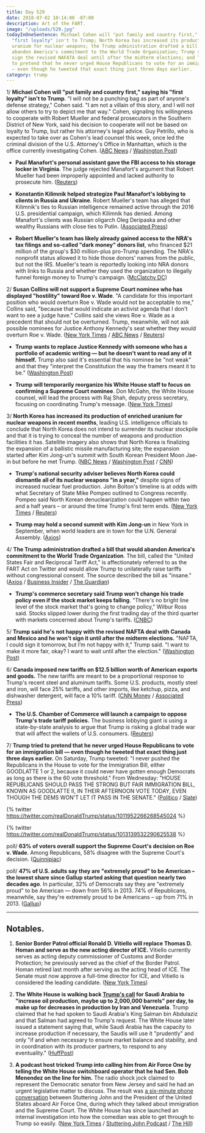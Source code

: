 ```yaml
---
title: Day 529
date: 2018-07-02 10:14:00 -07:00
description: Art of the FART.
image: "/uploads/529.jpg"
todayInOneSentence: Michael Cohen will "put family and country first," saying his
  "first loyalty" isn't to Trump; North Korea has increased its production of enriched
  uranium for nuclear weapons; the Trump administration drafted a bill that would
  abandon America's commitment to the World Trade Organization; Trump said he won't
  sign the revised NAFATA deal until after the midterm elections; and Trump tried
  to pretend that he never urged House Republicans to vote for an immigration bill
  — even though he tweeted that exact thing just three days earlier.
category: trump
---
```


1/ **Michael Cohen will "put family and country first," saying his "first loyalty" isn't to Trump**. "I will not be a punching bag as part of anyone's defense strategy," Cohen said. "I am not a villain of this story, and I will not allow others to try to depict me that way." Cohen, signaling his willingness to cooperate with Robert Mueller and federal prosecutors in the Southern District of New York, said his decision to cooperate will not be based on loyalty to Trump, but rather his attorney's legal advice. Guy Petrillo, who is expected to take over as Cohen's lead counsel this week, once led the criminal division of the U.S. Attorney's Office in Manhattan, which is the office currently investigating Cohen. ([ABC News](https://abcnews.go.com/Politics/michael-cohen-family-country-president-trump-loyalty/story?id=56304585) / [Washington Post](https://www.washingtonpost.com/politics/trump-lawyer-michael-cohen-says-his-family-not-the-president-is-his-first-loyalty/2018/07/02/e33fd376-7ddf-11e8-b660-4d0f9f0351f1_story.html))

* **Paul Manafort's personal assistant gave the FBI access to his storage locker in Virginia**. The judge rejected Manafort's argument that Robert Mueller had been improperly appointed and lacked authority to prosecute him. ([Reuters](https://www.reuters.com/article/us-usa-trump-russia-manafort/manafort-assistant-gave-fbi-access-to-storage-locker-testimony-idUSKBN1JP2JS))

* **Konstantin Kilimnik helped strategize Paul Manafort's lobbying to clients in Russia and Ukraine**. Robert Mueller's team has alleged that Kilimnik's ties to Russian intelligence remained active through the 2016 U.S. presidential campaign, which Kilimnik has denied. Among Manafort's clients was Russian oligarch Oleg Deripaska and other wealthy Russians with close ties to Putin. ([Associated Press](https://apnews.com/f498ec3fec8c4100b5751beb3bf9b2d0))

* **Robert Mueller's team has likely already gained access to the NRA's tax filings and so-called "dark money" donors list**, who financed $21 million of the group's $30 million-plus pro-Trump spending. The NRA's nonprofit status allowed it to hide those donors' names from the public, but not the IRS. Mueller's team is reportedly looking into NRA donors with links to Russia and whether they used the organization to illegally funnel foreign money to Trump's campaign. ([McClatchy DC](https://www.mcclatchydc.com/news/politics-government/article214075459.html))

2/ **Susan Collins will not support a Supreme Court nominee who has displayed "hostility" toward Roe v. Wade**. "A candidate for this important position who would overturn Roe v. Wade would not be acceptable to me," Collins said, "because that would indicate an activist agenda that I don't want to see a judge have." Collins said she views Roe v. Wade as a precedent that should not be overturned. Trump, meanwhile, will not ask possible nominees for Justice Anthony Kennedy's seat whether they would overturn Roe v. Wade. ([New York Times](https://www.nytimes.com/2018/07/01/us/politics/susan-collins-supreme-court-nominee-abortion.html) / [ABC News](https://abcnews.go.com/Politics/supreme-court-nominee-overturn-roe-wade-acceptable-sen/story?id=56286828) / [Reuters](https://www.reuters.com/article/us-usa-court-abortion-collins/u-s-republican-collins-i-will-not-support-anti-abortion-supreme-court-candidate-idUSKBN1JR1KR))

* **Trump wants to replace Justice Kennedy with someone who has a  portfolio of academic writing — but he doesn't want to read any of it himself.** Trump also said it's essential that his nominee be "not weak" and that they "interpret the Constitution the way the framers meant it to be." ([Washington Post](https://www.washingtonpost.com/politics/we-have-to-pick-a-great-one-inside-trumps-plan-for-a-new-supreme-court-justice/2018/06/30/610dcd4e-7bb0-11e8-80be-6d32e182a3bc_story.html))

* **Trump will temporarily reorganize his White House staff to focus on confirming a Supreme Court nominee**. Don  McGahn, the White House counsel, will lead the process with Raj Shah, deputy press secretary, focusing on coordinating Trump's message. ([New York Times](https://www.nytimes.com/2018/07/02/us/politics/trump-supreme-court-nomination.html))

3/ **North Korea has increased its production of enriched uranium for nuclear weapons in recent months**, leading U.S. intelligence officials to conclude that North Korea does not intend to surrender its nuclear stockpile and that it is trying to conceal the number of weapons and production facilities it has. Satellite imagery also shows that North Korea is finalizing the expansion of a ballistic missile manufacturing site; the expansion started after Kim Jong-un's summit with South Korean President Moon Jae-in but before he met Trump. ([NBC News](https://www.nbcnews.com/news/north-korea/north-korea-has-increased-nuclear-production-secret-sites-say-u-n887926) / [Washington Post](https://www.washingtonpost.com/world/national-security/north-korea-working-to-conceal-key-aspects-of-its-nuclear-program-us-officials-say/2018/06/30/deba64fa-7c82-11e8-93cc-6d3beccdd7a3_story.html) / [CNN](https://www.cnn.com/2018/07/02/asia/north-korea-factory-intl/index.html))

* **Trump's national security adviser believes North Korea could dismantle all of its nuclear weapons "in a year,"** despite signs of increased nuclear fuel production. John Bolton's timeline is at odds with what Secretary of State Mike Pompeo outlined to Congress recently. Pompeo said North Korean denuclearization could happen within two and a half years – or around the time Trump's first term ends. ([New York Times](https://www.nytimes.com/2018/07/01/us/politics/north-korea-bolton-pompeo-timetable.html) / [Reuters](https://www.reuters.com/article/us-northkorea-missiles-usa/white-houses-bolton-north-korea-nuclear-program-can-be-dismantled-in-year-idUSKBN1JR1KP))

* **Trump may hold a second summit with Kim Jong-un** in New York in September, when world leaders are in town for the U.N. General Assembly. ([Axios](https://www.axios.com/north-korea-kim-jong-un-donald-trump-second-summit-new-york-city-united-nations-628e47de-e62e-41b6-99de-d01c91c8c94b.html))

4/ **The Trump administration drafted a bill that would abandon America's commitment to the World Trade Organization**. The bill, called the "United States Fair and Reciprocal Tariff Act," is affectionately referred to as the FART Act on Twitter and would allow Trump to unilaterally raise tariffs without congressional consent. The source described the bill as "insane." ([Axios](https://www.axios.com/trump-trade-war-leaked-bill-world-trade-organization-united-states-d51278d2-0516-4def-a4d3-ed676f4e0f83.html) / [Business Insider](http://www.businessinsider.com/trump-draft-bill-to-abandon-wto-rules-dubbed-the-fart-act-2018-7) / [The Guardian](https://www.theguardian.com/us-news/2018/jul/02/trump-fart-act-report-blows-through-washington))

* **Trump's commerce secretary said Trump won't change his trade policy even if the stock market keeps falling**. "There's no bright line level of the stock market that's going to change policy," Wilbur Ross said. Stocks slipped lower during the first trading day of the third quarter with markets concerned about Trump's tariffs. ([CNBC](https://www.cnbc.com/2018/07/02/wilbur-ross-no-downside-level-in-stocks-to-change-trump-trade-policy.html))

5/ **Trump said he's not happy with the revised NAFTA deal with Canada and Mexico and he won't sign it until after the midterm elections.** "NAFTA, I could sign it tomorrow, but I’m not happy with it," Trump said. "I want to make it more fair, okay? I want to wait until after the election." ([Washington Post](https://www.washingtonpost.com/news/post-politics/wp/2018/07/01/trump-says-he-wont-sign-any-nafta-deal-until-after-midterms/?utm_term=.e9c657224b54))

6/ **Canada imposed new tariffs on $12.5 billion worth of American exports and goods.** The new tariffs are meant to be a proportional response to Trump's recent steel and aluminum tariffs. Some U.S. products, mostly steel and iron, will face 25% tariffs, and other imports, like ketchup, pizza, and dishwasher detergent, will face a 10% tariff. ([CNN Money](http://money.cnn.com/2018/07/01/news/canada-us-tariffs-steel-aluminum/index.html) / [Associated Press](https://apnews.com/834f23eed9504f0f90d7761d57aebff4))

* **The U.S. Chamber of Commerce will launch a campaign to oppose Trump's trade tariff policies.** The business lobbying giant is using a state-by-state analysis to argue that Trump is risking a global trade war that will affect the wallets of U.S. consumers. ([Reuters](https://www.reuters.com/article/us-usa-trade-chamber-exclusive/exclusive-largest-u-s-business-group-attacks-trump-on-tariffs-idUSKBN1JS0VL))

7/ **Trump tried to pretend that he never urged House Republicans to vote for an immigration bill — even though he tweeted that exact thing just three days earlier.** On Saturday, Trump tweeted: "I never pushed the Republicans in the House to vote for the Immigration Bill, either GOODLATTE 1 or 2, because it could never have gotten enough Democrats as long as there is the 60 vote threshold." From Wednesday: "HOUSE REPUBLICANS SHOULD PASS THE STRONG BUT FAIR IMMIGRATION BILL, KNOWN AS GOODLATTE II, IN THEIR AFTERNOON VOTE TODAY, EVEN THOUGH THE DEMS WON'T LET IT PASS IN THE SENATE." ([Politico](https://www.politico.com/story/2018/06/30/donald-trump-immigration-vote-tweets-689501) / [Slate](https://slate.com/news-and-politics/2018/06/immigration-bill-president-falsely-claims-he-never-pushed-republicans-to-vote-for-measure.html))

{% twitter https://twitter.com/realDonaldTrump/status/1011952266268545024 %}

{% twitter https://twitter.com/realDonaldTrump/status/1013139532290625538 %}

poll/ **63% of voters overall support the Supreme Court's decision on Roe v. Wade**. Among Republicans, 58% disagree with the Supreme Court's decision. ([Quinnipiac](https://poll.qu.edu/national/release-detail?ReleaseID=2553))

poll/ **47% of U.S. adults say they are "extremely proud" to be American – the lowest share since Gallup started asking that question nearly two decades ago**. In particular, 32% of Democrats say they are "extremely proud" to be American — down from 56% in 2013. 74% of Republicans, meanwhile, say they're extremely proud to be Americans – up from 71% in 2013. ([Gallup](https://news.gallup.com/poll/236420/record-low-extremely-proud-americans.aspx))

---

## Notables.

1. **Senior Border Patrol official Ronald D. Vitiello will replace Thomas D. Homan and serve as the new acting director of ICE.** Vitiello currently serves as acting deputy commissioner of Customs and Border Protection; he previously served as the chief of the Border Patrol. Homan retired last month after serving as the acting head of ICE. The Senate must now approve a full-time director for ICE, and Vitiello is considered the leading candidate. ([New York Times](https://www.nytimes.com/2018/06/30/us/politics/vitiello-trump-ice-border.html))

2. **The White House is walking back [Trump's call](https://twitter.com/realDonaldTrump/status/1013023608040513537) for Saudi Arabia to "increase oil production, maybe up to 2,000,000 barrels" per day, to make up for decreases in production by Iran and Venezuela**. Trump claimed that he had spoken to Saudi Arabia's King Salman bin Abdulaziz and that Salman had agreed to Trump's request. The White House later issued a statement saying that, while Saudi Arabia has the capacity to increase production if necessary, the Saudis will use it "prudently" and only "if and when necessary to ensure market balance and stability, and in coordination with its producer partners, to respond to any eventuality." ([HuffPost](https://www.huffingtonpost.com/entry/white-house-backs-off-trump-tweet-on-oil-agreement_us_5b384439e4b0f3c221a17e7d))

3. **A podcast host tricked Trump into calling him from Air Force One by telling the White House switchboard operator that he had Sen. Bob Menendez on the line for him.** The radio shock jock claimed to represent the Democratic senator from New Jersey and said he had an urgent legislative matter to discuss. The result was [a six-minute phone conversation](http://stutteringjohnpodcast.libsyn.com/the-stuttering-john-podcast-4) between Stuttering John and the President of the United States aboard Air Force One, during which they talked about immigration and the Supreme Court. The White House has since launched an internal investigation into how the comedian was able to get through to Trump so easily. ([New York Times](https://www.nytimes.com/2018/06/29/us/politics/prank-call-donald-trump-stuttering-john.html) / [Stuttering John Podcast](http://stutteringjohnpodcast.libsyn.com/the-stuttering-john-podcast-4) / [The Hill](http://thehill.com/homenews/395077-white-house-probing-comedians-prank-call-report))